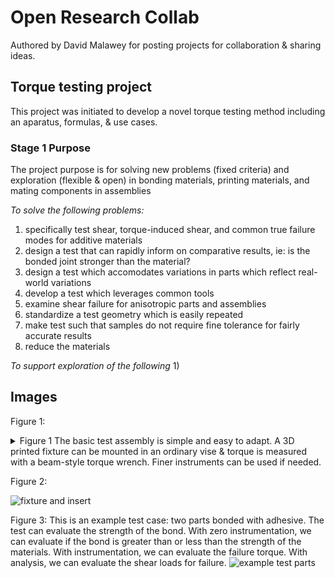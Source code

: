 # Open Research Collab

Authored by David Malawey for posting projects for collaboration & sharing ideas.

## Torque testing project

This project was initiated to develop a novel torque testing method including an aparatus, formulas, & use cases.

### Stage 1 Purpose
The project purpose is for solving new problems (fixed criteria) and exploration (flexible & open) in bonding materials, printing materials, and mating components in assemblies

*To solve the following problems:*
1) specifically test shear, torque-induced shear, and common true failure modes for additive materials
2) design a test that can rapidly inform on comparative results, ie: is the bonded joint stronger than the material?
3) design a test which accomodates variations in parts which reflect real-world variations
5) develop a test which leverages common tools
6) examine shear failure for anisotropic parts and assemblies
7) standardize a test geometry which is easily repeated
8) make test such that samples do not require fine tolerance for fairly accurate results
9) reduce the materials

*To support exploration of the following*
1) 

## Images

Figure 1:
<details>
  <summary> Figure 1 The basic test assembly is simple and easy to adapt.   A 3D printed fixture can be mounted in an ordinary vise & torque is measured with a beam-style torque wrench.  Finer instruments can be used if needed. </summary>
  ![test assembly](https://i.imgur.com/6gJ2nkE.jpeg)
</details>



Figure 2:

![fixture and insert](https://i.imgur.com/m5M9Hzs.jpeg)



Figure 3: 
This is an example test case:  two parts bonded with adhesive.  The test can evaluate the strength of the bond.  With zero instrumentation, we can evaluate if the bond is greater than or less than the strength of the materials.  With instrumentation, we can evaluate the failure torque.  With analysis, we can evaluate the shear loads for failure.
![example test parts](https://i.imgur.com/e5R1IQd.jpeg)
